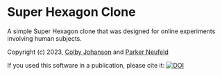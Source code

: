 # Super Hexagon Clone
A simple Super Hexagon clone that was designed for online experiments involving human subjects.

Copyright (c) 2023, [Colby Johanson](https://github.com/colbyj) and [Parker Neufeld](https://github.com/lootfoxofficial)

If you used this software in a publication, please cite it: [![DOI](https://zenodo.org/badge/701892044.svg)](https://zenodo.org/badge/latestdoi/701892044)

